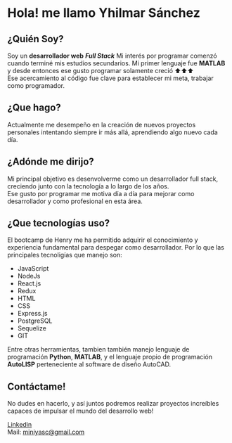 # Hola! me llamo Yhilmar Sánchez

## ¿Quién Soy?

Soy un **desarrollador web** ***Full Stack***
Mi interés por programar comenzó cuando terminé mis estudios secundarios. Mi primer lenguaje fue **MATLAB** y desde entonces ese gusto programar solamente creció ⬆⬆⬆  
Ese acercamiento al código fue clave para establecer mi meta, trabajar como programador.

## ¿Que hago?

Actualmente me desempeño en la creación de nuevos proyectos personales intentando siempre ir más allá, aprendiendo algo nuevo cada día.

## ¿Adónde me dirijo?

Mi principal objetivo es desenvolverme como un desarrollador full stack, creciendo junto con la tecnología a lo largo de los años.  
Ese gusto por programar me motiva día a día para mejorar como desarrollador y como profesional en esta área.

## ¿Que tecnologías uso?

El bootcamp de Henry me ha permitido adquirir el conocimiento y experiencia fundamental para despegar como desarrollador. Por lo que las principales tecnoligías que manejo son:
* JavaScript
* NodeJs
* React.js
* Redux
* HTML
* CSS
* Express.js
* PostgreSQL
* Sequelize
* GIT

Entre otras herramientas, tambien también manejo lenguaje de programación **Python**, **MATLAB**, y el lenguaje propio de programación **AutoLISP** perteneciente al software de diseño AutoCAD.

## Contáctame!

No dudes en hacerlo, y así juntos podremos realizar proyectos increíbles capaces de impulsar el mundo del desarrollo web!

[Linkedin](https://www.linkedin.com/in/yhilmar-sanchez/)  
Mail: miniyasc@gmail.com

<!--
**yhil-mar/yhil-mar** is a ✨ _special_ ✨ repository because its `README.md` (this file) appears on your GitHub profile.

Here are some ideas to get you started:

- 🔭 I’m currently working on ...
- 🌱 I’m currently learning ...
- 👯 I’m looking to collaborate on ...
- 🤔 I’m looking for help with ...
- 💬 Ask me about ...
- 📫 How to reach me: ...
- 😄 Pronouns: ...
- ⚡ Fun fact: ...
-->
